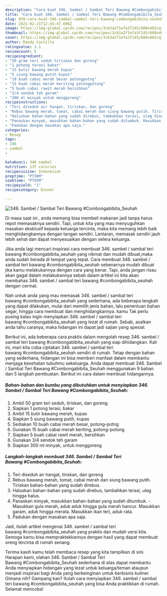 ```yaml
---
description: "Cara buat 346. Sambel / Sambal Teri Bawang #Combongabibita_Seuhah Sederhana dan Mudah Dibuat"
title: "Cara buat 346. Sambel / Sambal Teri Bawang #Combongabibita_Seuhah Sederhana dan Mudah Dibuat"
slug: 939-cara-buat-346-sambel-sambal-teri-bawang-combongabibita-seuhah-sederhana-dan-mudah-dibuat
date: 2021-02-21T12:43:47.696Z
image: https://img-global.cpcdn.com/recipes/3cb3a2f1efa3f145/680x482cq70/346-sambel-sambal-teri-bawang-combongabibita_seuhah-foto-resep-utama.jpg
thumbnail: https://img-global.cpcdn.com/recipes/3cb3a2f1efa3f145/680x482cq70/346-sambel-sambal-teri-bawang-combongabibita_seuhah-foto-resep-utama.jpg
cover: https://img-global.cpcdn.com/recipes/3cb3a2f1efa3f145/680x482cq70/346-sambel-sambal-teri-bawang-combongabibita_seuhah-foto-resep-utama.jpg
author: Randy Castillo
ratingvalue: 3.1
reviewcount: 5
recipeingredient:
- "50 gram teri seduh tiriskan dan goreng"
- "1 potong terasi bakar"
- "15 butir bawang merah kupas"
- "5 siung bawang putih kupas"
- "10 buah cabai merah besar potongpotng"
- "15 buah cabai merah keriting potongpotong"
- "5 buah cabai rawit merah bersihkan"
- "3/4 sendok teh garam"
- "300 ml minyak untuk menggoreng"
recipeinstructions:
- "Teri diseduh air hangat, tiriskan, dan goreng"
- "Rebus bawang merah, tomat, cabai merah dan siung bawang putih. Tiriskan bahan-bahan yang sudah direbus."
- "Haluskan bahan-bahan yang sudah direbus, tambahkan terasi, uleg hingga halus."
- "Panaskan minyak, masukkan bahan-bahan yang sudah ditumbuk. Masukkan gula merah, aduk aduk hingga gula merah hancur. Masukkan garam, aduk hingga merata. Masukkan ikan teri, aduk rata."
- "Padukan dengan masakan apa saja."
categories:
- Resep
tags:
- 346
- sambel
- 

katakunci: 346 sambel  
nutrition: 137 calories
recipecuisine: Indonesian
preptime: "PT36M"
cooktime: "PT45M"
recipeyield: "1"
recipecategory: Dinner

---
```



![346. Sambel / Sambal Teri Bawang #Combongabibita_Seuhah](https://img-global.cpcdn.com/recipes/3cb3a2f1efa3f145/680x482cq70/346-sambel-sambal-teri-bawang-combongabibita_seuhah-foto-resep-utama.jpg)

Di masa  saat ini , anda memang bisa membeli makanan jadi tanpa harus repot memasaknya sendiri. Tapi, untuk kita yang mau menyuguhkan masakan eksklusif kepada keluarga tercinta, maka kita memang lebih baik menghidangkannya dengan tangan sendiri. Lantaran, memasak sendiri jauh lebih sehat dan dapat menyesuaikan dengan selera keluarga.

Jika anda lagi mencari inspirasi cara membuat 346. sambel / sambal teri bawang #combongabibita_seuhah yang nikmat dan mudah dibuat,maka anda sudah berada di tempat yang tepat. Cara membuat 346. sambel / sambal teri bawang #combongabibita_seuhah  sebenarnya mudah dibuat jika kamu melakukannya dengan cara yang benar. Tapi, anda jangan risau akan gagal dalam melakukannya 
sebab dalam artikel ini kita akan membahas 346. sambel / sambal teri bawang #combongabibita_seuhah dengan cermat.  



Nah untuk anda yang mau memasak 346. sambel / sambal teri bawang #combongabibita_seuhah yang sederhana, ada beberapa langkah yang dapat dilakukan, mulai dari memilih jenis bahan, lalu penentuan bahan segar, hingga cara membuat dan menghidangkannya. kamu Tak perlu pusing kalau ingin menyiapkan 346. sambel / sambal teri bawang #combongabibita_seuhah yang lezat di rumah. Sebab, asalkan anda  tahu caranya, maka hidangan ini dapat jadi sajian yang spesial.

Berikut ini, ada beberapa cara praktis  dalam mengolah resep 346. sambel / sambal teri bawang #combongabibita_seuhah yang siap dihidangkan. Kali ini, mari kita coba ciptakan 346. sambel / sambal teri bawang #combongabibita_seuhah sendiri di rumah. Tetap dengan bahan yang sederhana, hidangan ini bisa memberi manfaat dalam membantu menjaga kesehatan tubuhmu sekeluarga. Anda dapat membuat 346. Sambel / Sambal Teri Bawang #Combongabibita_Seuhah menggunakan 9 bahan dan 5 langkah pembuatan. Berikut ini cara dalam membuat hidangannya.

<!--inarticleads1-->

##### Bahan-bahan dan bumbu yang dibutuhkan untuk menyiapkan 346. Sambel / Sambal Teri Bawang #Combongabibita_Seuhah:

1. Ambil 50 gram teri seduh, tiriskan, dan goreng
1. Siapkan 1 potong terasi, bakar
1. Ambil 15 butir bawang merah, kupas
1. Siapkan 5 siung bawang putih, kupas
1. Sediakan 10 buah cabai merah besar, potong-potng
1. Gunakan 15 buah cabai merah keriting, potong-potong
1. Siapkan 5 buah cabai rawit merah, bersihkan
1. Gunakan 3/4 sendok teh garam
1. Siapkan 300 ml minyak, untuk menggoreng




<!--inarticleads2-->

##### Langkah-langkah membuat 346. Sambel / Sambal Teri Bawang #Combongabibita_Seuhah:

1. Teri diseduh air hangat, tiriskan, dan goreng
1. Rebus bawang merah, tomat, cabai merah dan siung bawang putih. Tiriskan bahan-bahan yang sudah direbus.
1. Haluskan bahan-bahan yang sudah direbus, tambahkan terasi, uleg hingga halus.
1. Panaskan minyak, masukkan bahan-bahan yang sudah ditumbuk. - Masukkan gula merah, aduk aduk hingga gula merah hancur. Masukkan garam, aduk hingga merata. Masukkan ikan teri, aduk rata.
1. Padukan dengan masakan apa saja.




Jadi, itulah artikel mengenai  346. sambel / sambal teri bawang #combongabibita_seuhah  yang praktis dan mudah versi kita. Semoga kamu bisa mempraktekkannya dengan hasil yang dapat membuat oreng tercinta di rumah senang. 

Terima kasih kamu telah membaca resep yang kita tampilkan di sini. Harapan kami, olahan  346. Sambel / Sambal Teri Bawang #Combongabibita_Seuhah sederhana di atas dapat membantu Anda menyiapkan hidangan yang lezat untuk keluarga/teman ataupun menjadi inspirasi bagi Anda yang berkeinginan untuk berbisnis kuliner. Gimana nih? Gampang kan? Itulah cara menyiapkan 346. sambel / sambal teri bawang #combongabibita_seuhah yang bisa Anda praktikkan di rumah. Selamat mencoba!

